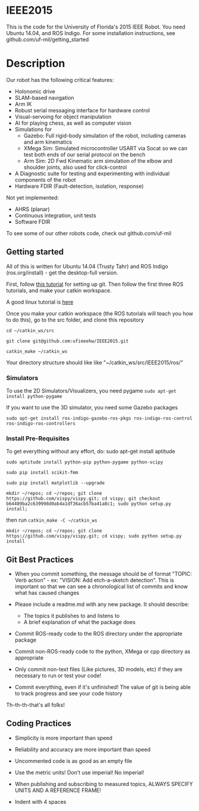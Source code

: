 IEEE2015
========

This is the code for the University of Florida's 2015 IEEE Robot.
You need Ubuntu 14.04, and ROS Indigo. For some installation instructions, see github.com/uf-mil/getting_started

# Description

Our robot has the following critical features:
- Holonomic drive
- SLAM-based navigation
- Arm IK
- Robust serial messaging interface for hardware control
- Visual-servoing for object manipulation
- AI for playing chess, as well as computer vision
- Simulations for
   - Gazebo: Full rigid-body simulation of the robot, including cameras and arm kinematics
   - XMega Sim: Simulated microcontroller USART via Socat so we can test both ends of our serial protocol on the bench
   - Arm Sim: 2D Fwd Kinematic arm simulation of the elbow and shoulder joints, also used for click-control
- A Diagnostic suite for testing and experimenting with individual components of the robot
- Hardware FDIR (Fault-detection, isolation, response)

Not yet implemented:
- AHRS (planar)
- Continuous integration, unit tests
- Software FDIR

To see some of our other robots code, check out github.com/uf-mil

## Getting started

All of this is written for Ubuntu 14.04 (Trusty Tahr) and ROS Indigo (ros.org/install) - get the desktop-full version.

First, follow [this tutorial](https://help.github.com/articles/generating-ssh-keys/) for setting up git. Then follow the first three ROS tutorials, and make your catkin workspace.

A good linux tutorial is [here](http://info.ee.surrey.ac.uk/Teaching/Unix/)

Once you make your catkin workspace (the ROS tutorials will teach you how to do this), go to the src folder, and clone this repository

   ```cd ~/catkin_ws/src```
   
   ```git clone git@github.com:ufieeehw/IEEE2015.git```
   
   ```catkin_make ~/catkin_ws```

Your directory structure should like like "~/catkin_ws/src/IEEE2015/ros/"


### Simulators
To use the 2D Simulators/Visualizers, you need pygame
```sudo apt-get install python-pygame```

If you want to use the 3D simulator, you need some Gazebo packages

```sudo apt-get install ros-indigo-gazebo-ros-pkgs ros-indigo-ros-control ros-indigo-ros-controllers```

### Install Pre-Requisites

To get everything without any effort, do:
    sudo apt-get install aptitude

    sudo aptitude install python-pip python-pygame python-scipy

    sudo pip install scikit-fmm

    sudo pip install matplotlib --upgrade

    mkdir ~/repos; cd ~/repos; git clone https://github.com/vispy/vispy.git; cd vispy; git checkout b64489ba2c639998d0ab4a1df36acb57ba41a8c1; sudo python setup.py install;


then run 
```catkin_make -C ~/catkin_ws```

```mkdir ~/repos; cd ~/repos; git clone https://github.com/vispy/vispy.git; cd vispy; sudo python setup.py install```

## **Git Best Practices**

* When you commit something, the message should be of format "TOPIC: Verb action" - ex: "VISION: Add etch-a-sketch detection". This is important so that we can see a chronological list of commits and know what has caused changes

* Please include a readme.md with any new package. It should describe:
    * The topics it publishes to and listens to
    * A brief explanation of what the package does

* Commit ROS-ready code to the ROS directory under the appropriate package

* Commit non-ROS-ready code to the python, XMega or cpp directory as appropriate

* Only commit non-text files (Like pictures, 3D models, etc) if they are necessary to run or test your code!

* Commit everything, even if it's unfinished! The value of git is being able to track progress and see your code history

Th-th-th-that's all folks!


## Coding Practices

* Simplicity is more important than speed

* Reliability and accuracy are more important than speed

* Uncommented code is as good as an empty file

* Use the metric units! Don't use imperial! No imperial!

* When publishing and subscribing to measured topics, ALWAYS SPECIFY UNITS AND A REFERENCE FRAME!

* Indent with 4 spaces

